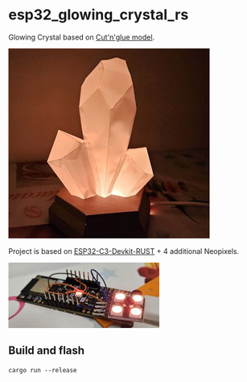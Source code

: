 # esp32_glowing_crystal_rs

Glowing Crystal based on [Cut'n'glue model](https://obchod.cutnglue.cz/svitici-krystal-b/).

![Glowing Crystal](img/esp32-glowing-crystal.jpg)

Project is based on [ESP32-C3-Devkit-RUST](https://github.com/esp-rs/esp-rust-board) + 4 additional Neopixels.

![Glowing Crystal Board](img/esp32-glowing-crystal-board.jpg)

## Build and flash

```
cargo run --release
```

